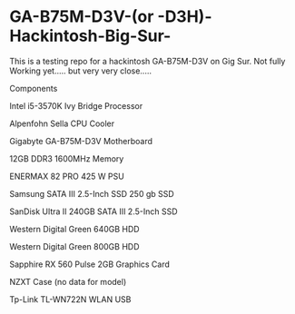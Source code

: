 # GA-B75M-D3V-(or -D3H)-Hackintosh-Big-Sur-

This is a testing repo for a hackintosh GA-B75M-D3V on Gig Sur.
Not  fully Working yet..... but very very close.....

Components

Intel i5-3570K Ivy Bridge Processor

Alpenfohn Sella CPU Cooler 

Gigabyte GA-B75M-D3V Motherboard

12GB  DDR3 1600MHz Memory 

ENERMAX 82 PRO 425 W PSU

Samsung SATA III 2.5-Inch SSD 250 gb SSD

SanDisk Ultra II 240GB SATA III 2.5-Inch SSD 

Western Digital Green 640GB HDD

Western Digital Green 800GB HDD

Sapphire RX 560 Pulse 2GB Graphics Card

NZXT Case (no data for model)

Tp-Link TL-WN722N WLAN USB 
